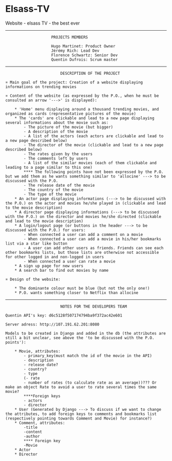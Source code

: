 # Elsass-TV
Website - elsass TV - the best ever

________________________________________________________________________________________________________________________________________________________________________________________________

    					PROJECTS MEMBERS 

						Hugo Martinet: Product Owner
						Jérémy Rich: Lead Dev
						Florence Schwartz: Senior Dev 
						Quentin Dufrois: Scrum master

________________________________________________________________________________________________________________________________________________________________________________________________

   						    DESCRIPTION OF THE PROJECT

	¤ Main goal of the project: Creation of a website displaying informations on trending movies

	¤ Content of the website (as expressed by the P.O., when he must be consulted an arrow '--->' is displayed):

		* 'Home' menu displaying around a thousand trending movies, and organized as cards (representative pictures of the movie)
		* The 'cards' are clickable and lead to a new page displaying several informations about the movie such as:
			- The picture of the movie (but bigger)
			- A description of the movie
			- A list of the actors (each actors are clickable and lead to a new page described below)
			- The director of the movie (clickable and lead to a new page described below)
			- The rates given by the users
			- The comments left by users
			- A list of the similar movies (each of them clickable and leading to a page similar to this one)
			**** The following points have not been expressed by the P.O. but we add them as he wants something similar to 'allocine' ---> to be discussed with the P.O.
			- The release date of the movie
			- The country of the movie
			- The type of the movie
		* An actor page displaying informations (---> to be discussed with the P.O.) on the actor and movies he/she played in (clickable and lead to the movie description)
		* A director page displaying informations (---> to be discussed with the P.O.) on the director and movies he/she directed (clickable and lead to the movie description)
		* A login/logout page (or buttons in the header ---> to be discussed with the P.O.) for users:
			- When connected a user can add a comment on a movie
			- When connected a user can add a movie in his/her bookmarks list via a star like button
			- A user can add other users as friends. Friends can see each other bookmarks lists, but those lists are otherwise not accessible for other logged in and non-logged in users
			- When connected a user can rate a movie
		* A sign up page for new users
		* A search bar to find out movies by name

	¤ Design of the website:

		* The dominante colour must be blue (but not the only one!)
		* P.O. wants something closer to Netflix than allocine

________________________________________________________________________________________________________________________________________________________________________________________________

						    NOTES FOR THE DEVELOPERS TEAM
	
	Quentin API's key: d6c5128f507174794ba9f372ac42e601

	Server adress: http://107.191.62.201:8080
		
	Models to be created in Django and added in the db (the attributes are still a bit unclear, see above the 'to be discussed with the P.O. points'):

		* Movie, attributes:
			- primary_key(must match the id of the movie in the API)
			- description
			- release date?
			- country?
			- type
			(- rate
			- number of rates (to calculate rate as an average))??? Or make an object Rate to avoid a user to rate several times the same movie?
			****Foreign keys
			- actors
			- director 							
		* User (Generated by Django ---> To discuss if we want to change the attributes, to add foreign keys to comments and bookmarks list (respectively pointing towards Comment and Movie) for instance?)
		* Comment, attributes:
			-title
			-content
			-author
			**** Foreign key
			-Movie			
		* Actor
		* Director
				
				
		





























	

